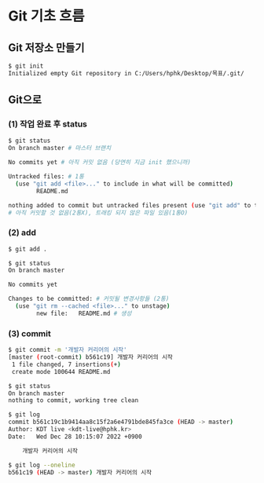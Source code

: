 # Git 기초 흐름

## Git 저장소 만들기

```bash
$ git init
Initialized empty Git repository in C:/Users/hphk/Desktop/목표/.git/
```


## Git으로 

### (1) 작업 완료 후 status

```bash
$ git status
On branch master # 마스터 브랜치

No commits yet # 아직 커밋 없음 (당연히 지금 init 했으니까)

Untracked files: # 1통
  (use "git add <file>..." to include in what will be committed)
        README.md

nothing added to commit but untracked files present (use "git add" to track)
# 아직 커밋할 것 없음(2통X), 트래킹 되지 않은 파일 있음(1통O)
```

### (2) add

```bash
$ git add .
```

```bash
$ git status
On branch master

No commits yet

Changes to be committed: # 커밋될 변경사항들 (2통)
  (use "git rm --cached <file>..." to unstage)   
        new file:   README.md # 생성
```

### (3) commit

```bash
$ git commit -m '개발자 커리어의 시작'
[master (root-commit) b561c19] 개발자 커리어의 시작
 1 file changed, 7 insertions(+)
 create mode 100644 README.md
```

```bash
$ git status
On branch master
nothing to commit, working tree clean
```

```bash
$ git log
commit b561c19c1b9414aa8c15f2a6e4791bde845fa3ce (HEAD -> master)
Author: KDT live <kdt-live@hphk.kr>
Date:   Wed Dec 28 10:15:07 2022 +0900

    개발자 커리어의 시작

$ git log --oneline
b561c19 (HEAD -> master) 개발자 커리어의 시작
```

